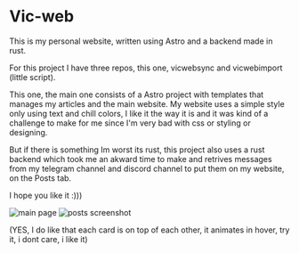 # Vic-web

This is my personal website, written using Astro and a backend made in rust.

For this project I have three repos, this one, vicwebsync and vicwebimport (little script).

This one, the main one consists of a Astro project with templates that manages my articles and the main website.
My website uses a simple style only using text and chill colors, I like it the way it is and it was kind of a challenge to make for me since I'm very bad with css or styling or designing.

But if there is something Im worst its rust, this project also uses a rust backend which took me an akward time to make and retrives messages from my telegram channel and discord channel to put them on my website, on the Posts tab.

I hope you like it :)))

![main page](https://github.com/user-attachments/assets/97b6d73d-0635-455e-9f8d-01b64cf8e71a)
![posts screenshot](https://github.com/user-attachments/assets/d4c0cb74-88cb-4873-a35e-37b5638dd39e)


(YES, I do like that each card is on top of each other, it animates in hover, try it, i dont care, i like it)
